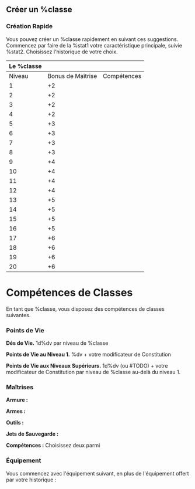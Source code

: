 
## Créer un %classe


### Création Rapide

Vous pouvez créer un %classe rapidement en suivant ces suggestions. Commencez par faire de la %stat1 votre caractéristique principale, suivie %stat2. Choisissez l'historique de votre choix.

| **Le %classe** |                   |             |
| -------------- | ----------------- | ----------- |
| Niveau         | Bonus de Maîtrise | Compétences |
| 1              | +2                |             |
| 2              | +2                |             |
| 3              | +2                |             |
| 4              | +2                |             |
| 5              | +3                |             |
| 6              | +3                |             |
| 7              | +3                |             |
| 8              | +3                |             |
| 9              | +4                |             |
| 10             | +4                |             |
| 11             | +4                |             |
| 12             | +4                |             |
| 13             | +5                |             |
| 14             | +5                |             |
| 15             | +5                |             |
| 16             | +5                |             |
| 17             | +6                |             |
| 18             | +6                |             |
| 19             | +6                |             |
| 20             | +6                |             |

# Compétences de Classes

En tant que %classe, vous disposez des compétences de classes suivantes.

### Points de Vie

**Dés de Vie.** 1d%dv par niveau de %classe

**Points de Vie au Niveau 1.** %dv + votre modificateur de Constitution

**Points de Vie aux Niveaux Supérieurs.** 1d%dv (ou #TODO) + votre modificateur de Constitution par niveau de %classe au-delà du niveau 1.

### Maîtrises

**Armure :** 

**Armes :** 

**Outils :** 

**Jets de Sauvegarde :** 

**Compétences :** Choisissez deux parmi 

### Équipement

Vous commencez avec l'équipement suivant, en plus de l'équipement offert par votre historique : 
